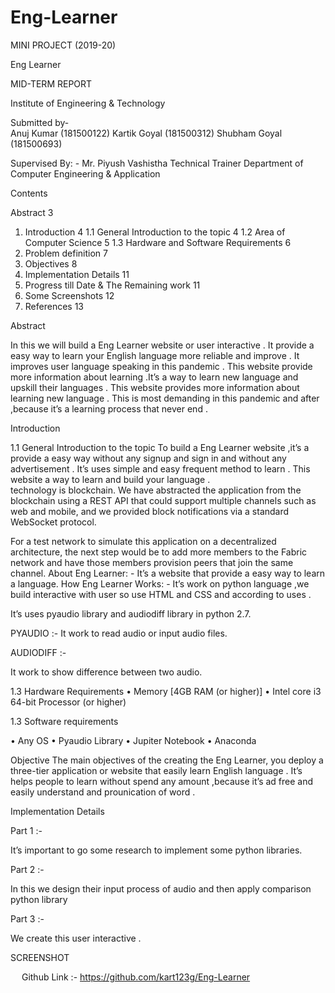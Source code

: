 # Eng-Learner
MINI PROJECT (2019-20)


Eng Learner

MID-TERM REPORT


Institute of Engineering & Technology



Submitted by-   
  Anuj Kumar           (181500122)
  Kartik Goyal     (181500312)
  Shubham Goyal (181500693)




Supervised By: -
      Mr. Piyush Vashistha
      Technical Trainer
      Department of Computer Engineering & Application 




Contents







Abstract	3
1. Introduction	4
1.1 General Introduction to the topic	4
1.2 Area of Computer Science	5
1.3 Hardware and Software Requirements	6
2. Problem definition	7
3. Objectives	8
4. Implementation Details	11
5. Progress till Date & The Remaining work	11
6. Some Screenshots	12
7. References	13
 

Abstract



In this we will build a Eng Learner website or user interactive  . It provide a easy way to learn your English language more reliable and improve . It improves user language speaking in this pandemic . This website provide more information about learning .It’s   a way to learn new language and upskill their languages .
This website provides more information about learning new language . This is most demanding in this pandemic and after ,because it’s a learning process that never end . 

Introduction




1.1 General Introduction to the topic
To build a Eng Learner website ,it’s a provide a easy way without any signup and sign in and without any advertisement . It’s uses simple and easy frequent method to learn . This website a way to learn and build your language .  
technology is blockchain. We have abstracted the application from the blockchain using a REST API that could support multiple channels such as web and mobile, and we provided block notifications via a standard WebSocket protocol.


For a test network to simulate this application on a decentralized architecture, the next step would be to add more members to the Fabric network and have those members provision peers that join the same channel.
About Eng Learner: -
It’s  a  website  that provide a easy way to learn a language.
How Eng Learner Works: -
It’s work on python language ,we build interactive with user so use HTML and CSS and according to uses .


It’s  uses pyaudio library and audiodiff  library in python 2.7. 


PYAUDIO :-
It work to read audio or input audio files.

AUDIODIFF :-

It work to show difference between two audio. 


1.3	Hardware Requirements
•	Memory [4GB RAM (or higher)]
•	Intel core i3 64-bit Processor (or higher)





1.3	Software requirements

•	Any OS
•	Pyaudio Library
•	Jupiter Notebook
•	Anaconda
 
Objective
The main objectives of the creating the Eng Learner, you deploy a three-tier application or website  that  easily learn English language . It’s helps people to learn without spend any amount ,because it’s ad free and easily understand and prounication of word .








Implementation Details



Part 1 :-

It’s important to go some research to implement some python libraries.

Part 2 :-

In this we design their input process of audio and then apply comparison python library

Part 3 :-

We create this user interactive .

 
SCREENSHOT


 
Github Link :-
https://github.com/kart123g/Eng-Learner


